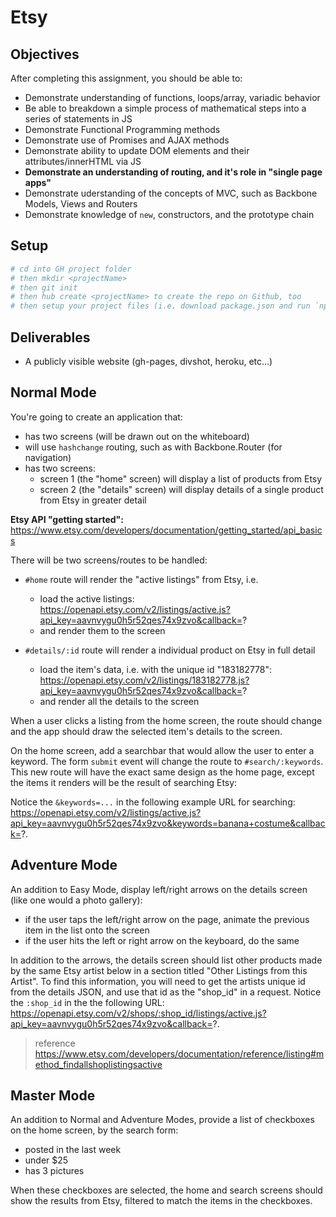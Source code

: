 # Etsy

## Objectives

After completing this assignment, you should be able to:

* Demonstrate understanding of functions, loops/array, variadic behavior
* Be able to breakdown a simple process of mathematical steps into a series of statements in JS
* Demonstrate Functional Programming methods
* Demonstrate use of Promises and AJAX methods
* Demonstrate ability to update DOM elements and their attributes/innerHTML via JS
* __Demonstrate an understanding of routing, and it's role in "single page apps"__
* Demonstrate uderstanding of the concepts of MVC, such as Backbone Models, Views and Routers
* Demonstrate knowledge of `new`, constructors, and the prototype chain

## Setup

```sh
# cd into GH project folder
# then mkdir <projectName>
# then git init
# then hub create <projectName> to create the repo on Github, too
# then setup your project files (i.e. download package.json and run `npm install`)
```

## Deliverables

* A publicly visible website (gh-pages, divshot, heroku, etc...)

## Normal Mode

You're going to create an application that:

- has two screens (will be drawn out on the whiteboard)
- will use `hashchange` routing, such as with Backbone.Router (for navigation)
- has two screens:
    - screen 1 (the "home" screen) will display a list of products from Etsy
    - screen 2 (the "details" screen) will display details of a single product from Etsy in greater detail

**Etsy API "getting started":** https://www.etsy.com/developers/documentation/getting_started/api_basics

There will be two screens/routes to be handled:

- `#home` route will render the "active listings" from Etsy, i.e.

    - load the active listings: https://openapi.etsy.com/v2/listings/active.js?api_key=aavnvygu0h5r52qes74x9zvo&callback=?
    - and render them to the screen

- `#details/:id` route will render a individual product on Etsy in full detail

    - load the item's data, i.e. with the unique id "183182778": https://openapi.etsy.com/v2/listings/183182778.js?api_key=aavnvygu0h5r52qes74x9zvo&callback=?
    - and render all the details to the screen

When a user clicks a listing from the home screen, the route should change and the app should draw the selected item's details to the screen.

On the home screen, add a searchbar that would allow the user to enter a keyword. The form `submit` event will change the route to `#search/:keywords`. This new route will have the exact same design as the home page, except the items it renders will be the result of searching Etsy: 

Notice the `&keywords=...` in the following example URL for searching: https://openapi.etsy.com/v2/listings/active.js?api_key=aavnvygu0h5r52qes74x9zvo&keywords=banana+costume&callback=?.

## Adventure Mode

An addition to Easy Mode, display left/right arrows on the details screen (like one would a photo gallery):

- if the user taps the left/right arrow on the page, animate the previous item in the list onto the screen
- if the user hits the left or right arrow on the keyboard, do the same

In addition to the arrows, the details screen should list other products made by the same Etsy artist below in a section titled "Other Listings from this Artist". To find this information, you will need to get the artists unique id from the details JSON, and use that id as the "shop_id" in a request. Notice the `:shop_id` in the the following URL: https://openapi.etsy.com/v2/shops/:shop_id/listings/active.js?api_key=aavnvygu0h5r52qes74x9zvo&callback=?. 

> reference https://www.etsy.com/developers/documentation/reference/listing#method_findallshoplistingsactive

## Master Mode

An addition to Normal and Adventure Modes, provide a list of checkboxes on the home screen, by the search form:

- posted in the last week
- under $25
- has 3 pictures

When these checkboxes are selected, the home and search screens should show the results from Etsy, filtered to match the items in the checkboxes.
